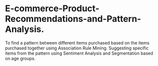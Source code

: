 # E-commerce-Product-Recommendations-and-Pattern-Analysis.
To find a pattern between different items purchased based on the items purchased together using Association Rule Mining. Suggesting specific items from the pattern using Sentiment Analysis and Segmentation based on age groups.
